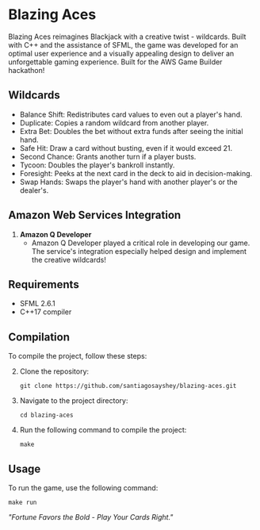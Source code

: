 # Blazing Aces
Blazing Aces reimagines Blackjack with a creative twist - wildcards. Built with C++ and the assistance of SFML, the game was developed for an optimal user experience and a visually appealing design to deliver an unforgettable gaming experience. Built for the AWS Game Builder hackathon!

## **Wildcards**
   - Balance Shift: Redistributes card values to even out a player's hand.
   - Duplicate: Copies a random wildcard from another player.
   - Extra Bet: Doubles the bet without extra funds after seeing the initial hand.
   - Safe Hit: Draw a card without busting, even if it would exceed 21.  
   - Second Chance: Grants another turn if a player busts.
   - Tycoon: Doubles the player's bankroll instantly.
   - Foresight: Peeks at the next card in the deck to aid in decision-making.
   - Swap Hands: Swaps the player's hand with another player's or the dealer's.

## Amazon Web Services Integration
1. **Amazon Q Developer**
   - Amazon Q Developer played a critical role in developing our game. The service's integration especially helped design and implement the creative wildcards!

## Requirements
- SFML 2.6.1
- C++17 compiler

## Compilation
To compile the project, follow these steps:

2. Clone the repository:
   ```
   git clone https://github.com/santiagosayshey/blazing-aces.git
   ```
3. Navigate to the project directory:
   ```
   cd blazing-aces
   ```
4. Run the following command to compile the project:
   ```
   make
   ```

## Usage
To run the game, use the following command:
```
make run
```

*"Fortune Favors the Bold - Play Your Cards Right."*
